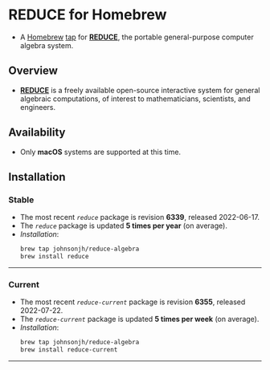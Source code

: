 <!-- vim: set ft=markdown ts=4 sw=4 tw=0 expandtab colorcolumn=80 :         -->
<!-- SPDX-License-Identifier: BSD-2-Clause                                  -->
<!--                                                                        -->
<!-- Copyright (c) 2022 Jeffrey H. Johnson <trnsz@pobox.com>                -->
<!--                                                                        -->
<!-- Redistribution and use in source and binary forms, with or without     -->
<!-- modification, are permitted provided that the following conditions are -->
<!-- met:                                                                   -->
<!--                                                                        -->
<!--   1. Redistributions of source code must retain the relevant copyright -->
<!--      notice, this list of conditions and the following disclaimer.     -->
<!--                                                                        -->
<!--   2. Redistributions in binary form must reproduce the relevant        -->
<!--      copyright notice, this list of conditions and the following       -->
<!--      disclaimer in the documentation and/or other materials provided   -->
<!--      with the distribution.                                            -->
<!--                                                                        -->
<!-- THIS SOFTWARE IS PROVIDED BY THE COPYRIGHT HOLDERS AND CONTRIBUTORS    -->
<!-- "AS IS" AND ANY EXPRESS OR IMPLIED WARRANTIES, INCLUDING, BUT NOT      -->
<!-- LIMITED TO, THE IMPLIED WARRANTIES OF MERCHANTABILITY AND FITNESS FOR  -->
<!-- A PARTICULAR PURPOSE ARE DISCLAIMED. IN NO EVENT SHALL THE COPYRIGHT   -->
<!-- OWNERS OR CONTRIBUTORS BE LIABLE FOR ANY DIRECT, INDIRECT, INCIDENTAL, -->
<!-- SPECIAL, EXEMPLARY, OR CONSEQUENTIAL DAMAGES (INCLUDING, BUT NOT       -->
<!-- LIMITED TO, PROCUREMENT OF SUBSTITUTE GOODS OR SERVICES; LOSS OF USE,  -->
<!-- DATA, OR PROFITS; OR BUSINESS INTERRUPTION) HOWEVER CAUSED AND ON ANY  -->
<!-- THEORY OF LIABILITY, WHETHER IN CONTRACT, STRICT LIABILITY, OR TORT    -->
<!-- (INCLUDING NEGLIGENCE OR OTHERWISE) ARISING IN ANY WAY OUT OF THE USE  -->
<!-- OF THIS SOFTWARE, EVEN IF ADVISED OF THE POSSIBILITY OF SUCH DAMAGE.   -->
<!--                                                                        -->
# REDUCE for Homebrew

* A [Homebrew](https://brew.sh/) [tap](https://docs.brew.sh/Taps) for
  [**REDUCE**](https://reduce-algebra.sourceforge.io/), the portable
  general-purpose computer algebra system.

## Overview

* [**REDUCE**](https://reduce-algebra.sourceforge.io/) is a freely available
  open-source interactive system for general algebraic computations, of
  interest to mathematicians, scientists, and engineers.

## Availability

* Only **macOS** systems are supported at this time.

## Installation

### Stable

* The most recent *`reduce`* package is revision **6339**,
  released 2022-06-17.
* The *`reduce`* package is updated **5 times per year** (on average).
* *Installation*:
  ```sh
  brew tap johnsonjh/reduce-algebra
  brew install reduce
  ```

---

### Current

* The most recent *`reduce-current`* package is revision **6355**, released
  2022-07-22.
* The *`reduce-current`* package is updated **5 times per week** (on average).
* *Installation*:
  ```sh
  brew tap johnsonjh/reduce-algebra
  brew install reduce-current
  ```

---
